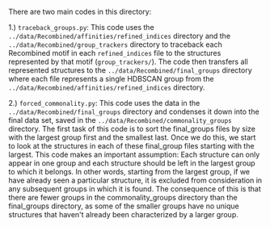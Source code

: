 There are two main codes in this directory:

1.) `traceback_groups.py`: This code uses the `../data/Recombined/affinities/refined_indices` directory and the `../data/Recombined/group_trackers` directory to traceback each Recombined motif in each `refined_indices` file to the structures represented by that motif (`group_trackers/`). The code then transfers all represented structures to the `../data/Recombined/final_groups` directory where each file represents a single HDBSCAN group from the `../data/Recombined/affinities/refined_indices` directory.

2.) `forced_commonality.py`: This code uses the data in the `../data/Recombined/final_groups` directory and condenses it down into the final data set, saved in the `../data/Recombined/commonality_groups` directory. The first task of this code is to sort the final_groups files by size with the largest group first and the smallest last. Once we do this, we start to look at the structures in each of these final_group files starting with the largest. This code makes an important assumption: Each structure can only appear in one group and each structure should be left in the largest group to which it belongs. In other words, starting from the largest group, if we have already seen a particular structure, it is excluded from consideration in any subsequent groups in which it is found. The consequence of this is that there are fewer groups in the commonality_groups directory than the final_groups directory, as some of the smaller groups have no unique structures that haven't already been characterized by a larger group.